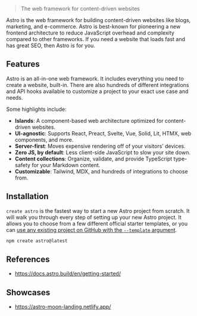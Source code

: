 > The web framework for content-driven websites

Astro is the web framework for building content-driven websites like blogs, marketing, and e-commerce.
Astro is best-known for pioneering a new frontend architecture to reduce JavaScript overhead and complexity
compared to other frameworks. If you need a website that loads fast and has great SEO, then Astro is for you.

## Features

Astro is an all-in-one web framework.
It includes everything you need to create a website, built-in.
There are also hundreds of different integrations and API hooks available
to customize a project to your exact use case and needs.

Some highlights include:

- **Islands**: A component-based web architecture optimized for content-driven websites.
- **UI-agnostic**: Supports React, Preact, Svelte, Vue, Solid, Lit, HTMX, web components, and more.
- **Server-first**: Moves expensive rendering off of your visitors’ devices.
- **Zero JS, by default**: Less client-side JavaScript to slow your site down.
- **Content collections**: Organize, validate, and provide TypeScript type-safety for your Markdown content.
- **Customizable**: Tailwind, MDX, and hundreds of integrations to choose from.

## Installation

`create astro` is the fastest way to start a new Astro project from scratch. It will walk you through every step of setting up your new Astro project. It allows you to choose from a few different official starter templates, or you can [use any existing project on GitHub with the `--template` argument](https://docs.astro.build/en/install/auto/#starter-templates).

```bash
npm create astro@latest
```

## References

- <https://docs.astro.build/en/getting-started/>

## Showcases

- <https://astro-moon-landing.netlify.app/>
